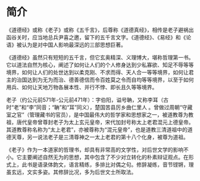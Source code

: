 # 简介

《道德经》或称《老子》或称《五千言》，后尊称《道德真经》，相传是老子避祸出函谷关时，应当地总兵尹喜之邀，留下的五千言文字。《道德经》、《易经》和《论语》被认为是对中国人影响最深远的三部思想巨著。

《道德经》虽然只有短短的五千言，但它玄奥精深、义理博大，堪称哲理第一书。它以道法自然为核心，阐述了如何让人们的个人修身达到少私寡欲、知足不辱等等境界，如何让人们的处世达到以柔克刚、不求而得、天人合一等等境界，如何让君主的治国达到为无为而治、德善德信而令百姓莫之令而自均等等境界，以至于如何用兵、如何让天地万物各展本性、并行不悖、即长且久等等境界。

老子（约公元前571年-公元前471年）：字伯阳，谥号聃，又称李耳（古时“老”和“李”同音；“聃”和“耳”同义），楚国苦县厉乡曲仁里人 。曾做过周朝“守藏室之官”（管理藏书的官员），是中国最伟大的哲学家和思想家之一，被道教尊为教祖，唐代皇帝曾尊封老子为太上玄元皇帝，宋代加封号称太上老君混元上德皇帝。其道教尊称名称为“太上老君”，亦被尊称为“混元皇帝”，也是道教三清道祖中的道德天尊，另一说法老子是三清尊神之一太上老君的第十八个化身，被尊为道祖。

《老子》作为一本道家的哲理书，却具有非常高的文学性，对后世文学的影响不小。它主要阐述自然无为的思想，其中包含了不少对立转化的朴素辩证观点。在形式上，此书是语录体韵文，语言精练，多排比对偶之句。修辞凝练，音节铿锵，理虽玄远，文实多姿。其修辞比况，多为后世文士所取法。